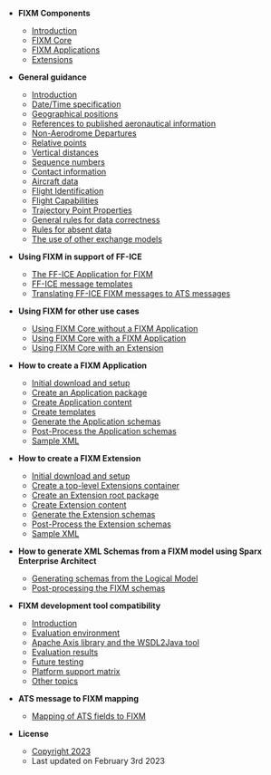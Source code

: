 - **FIXM Components**
  - [Introduction](general-guidance/fixm-components-introduction.md)
  - [FIXM Core](general-guidance/fixm-core.md)
  - [FIXM Applications](general-guidance/applications.md)
  - [Extensions](general-guidance/extensions.md)


- **General guidance**
  - [Introduction](general-guidance/introduction.md)
  - [Date/Time specification](general-guidance/date-time-specification.md)
  - [Geographical positions](general-guidance/geographical-positions.md)
  - [References to published aeronautical information](general-guidance/references-to-published-aeronautical-information.md)
  - [Non-Aerodrome Departures](general-guidance/non-aerodrome-departures.md)
  - [Relative points](general-guidance/relative-points.md)
  - [Vertical distances](general-guidance/vertical-distances.md)
  - [Sequence numbers](general-guidance/sequence-numbers.md)
  - [Contact information](general-guidance/contact-information.md)
  - [Aircraft data](general-guidance/aircraft_data.md)
  - [Flight Identification](general-guidance/flight_identification.md)
  - [Flight Capabilities](general-guidance/flight_capabilities.md)
  - [Trajectory Point Properties](general-guidance/trajectory-point-properties.md)
  - [General rules for data correctness](general-guidance/general-rules-for-data-correctness.md)
  - [Rules for absent data](general-guidance/rules-for-absent-data.md)
  - [The use of other exchange models](general-guidance/the-use-of-other-exchange-models.md)


- **Using FIXM in support of FF-ICE**
  - [The FF-ICE Application for FIXM](fixm-in-support-of-ffice/ffice-application-for-fixm.md)
  - [FF-ICE message templates](fixm-in-support-of-ffice/message-templates.md)
  - [Translating FF-ICE FIXM messages to ATS messages](fixm-in-support-of-ffice/translating-ffice-fixm-messages-to-ats-messages.md)


- **Using FIXM for other use cases**
  - [Using FIXM Core without a FIXM Application](fixm-for-other-use-cases/using-fixm-core-without-an-application.md)
  - [Using FIXM Core with a FIXM Application](fixm-for-other-use-cases/using-fixm-core-with-an-application.md)
  - [Using FIXM Core with an Extension](fixm-for-other-use-cases/using-fixm-core-with-an-extension.md)


- **How to create a FIXM Application**
  - [Initial download and setup](how-to-create-application/initial-download-and-setup.md)
  - [Create an Application package](how-to-create-application/create-an-application-package.md)
  - [Create Application content](how-to-create-application/create-application-content.md)
  - [Create templates](how-to-create-application/create-templates.md)
  - [Generate the Application schemas](how-to-create-application/generate-the-application-schemas.md)
  - [Post-Process the Application schemas](how-to-create-application/post-process-the-application-schemas.md)
  - [Sample XML](how-to-create-application/sample-xml.md)


- **How to create a FIXM Extension**
  - [Initial download and setup](how-to-create-fixm-extension/initial-download-and-setup.md)
  - [Create a top-level Extensions container](how-to-create-fixm-extension/create-top-level-extensions-container.md)
  - [Create an Extension root package](how-to-create-fixm-extension/create-an-extension-root-package.md)
  - [Create Extension content](how-to-create-fixm-extension/create-extension-content.md)
  - [Generate the Extension schemas](how-to-create-fixm-extension/generate-extension-schemas.md)
  - [Post-Process the Extension schemas](how-to-create-fixm-extension/post-process-extension-schemas.md)
  - [Sample XML](how-to-create-fixm-extension/sample-xml.md)


- **How to generate XML Schemas from a FIXM model using Sparx Enterprise Architect**
  - [Generating schemas from the Logical Model](how-to-generate-xml-schemas/generating-schemas-from-the-logical-model.md)
  - [Post-processing the FIXM schemas](how-to-generate-xml-schemas/post-processing-the-fixm-schemas.md)


- **FIXM development tool compatibility**
  - [Introduction](fixm-development-tool-compatibility/introduction.md)
  - [Evaluation environment](fixm-development-tool-compatibility/evaluation-environment.md)
  - [Apache Axis library and the WSDL2Java tool](fixm-development-tool-compatibility/apache-axis-library-and-the-wsdl2java-tool.md)
  - [Evaluation results](fixm-development-tool-compatibility/evaluation-results.md)
  - [Future testing](fixm-development-tool-compatibility/future-testing.md)
  - [Platform support matrix](fixm-development-tool-compatibility/platform-support-matrix.md)
  - [Other topics](fixm-development-tool-compatibility/other-topics.md)


- **ATS message  to FIXM mapping**
  - [Mapping of ATS fields to FIXM](ats-message-to-fixm-mapping/mapping-of-ats-fields-to-fixm.md)


- **License**
  - [Copyright 2023](https://fixm.aero/disclaimer.html)
  - Last updated on February 3rd 2023

